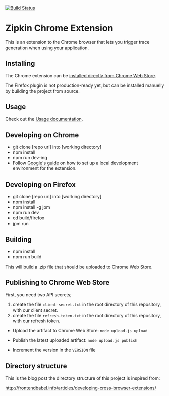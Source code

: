[![Build Status](https://travis-ci.org/openzipkin/zipkin-browser-extension.svg?branch=master)](https://travis-ci.org/openzipkin/zipkin-browser-extension)

# Zipkin Chrome Extension

This is an extension to the Chrome browser that lets you trigger trace generation when using your application.

## Installing

The Chrome extension can be [installed directly from Chrome Web Store](https://chrome.google.com/webstore/detail/zipkin-chrome-extension/jdpmaacocdhbmkppghmgnjmfikeeldfe).

The Firefox plugin is not production-ready yet, but can be installed manuelly by building the project from source.

## Usage

Check out the [Usage documentation](https://github.com/openzipkin/zipkin-chrome-extension/blob/master/docs/README.md).

## Developing on Chrome

- git clone [repo url] into [working directory]
- npm install
- npm run dev-ing
- Follow [Google's guide](https://developer.chrome.com/extensions/getstarted#unpacked) on how to set up
  a local development environment for the extension.

## Developing on Firefox

- git clone [repo url] into [working directory]
- npm install
- npm install -g jpm
- npm run dev
- cd build/firefox
- jpm run

## Building

- npm install
- npm run build

This will build a .zip file that should be uploaded to Chrome Web Store.

## Publishing to Chrome Web Store

First, you need two API secrets;
1) create the file `client-secret.txt` in the root directory of this repository, with our client secret.
2) create the file `refresh-token.txt` in the root directory of this repository, with our refresh token.

- Upload the artifact to Chrome Web Store: `node upload.js upload`

- Publish the latest uploaded artifact: `node upload.js publish`

- Increment the version in the `VERSION` file

## Directory structure

This is the blog post the directory structure of this project is inspired from:

http://frontendbabel.info/articles/developing-cross-browser-extensions/
